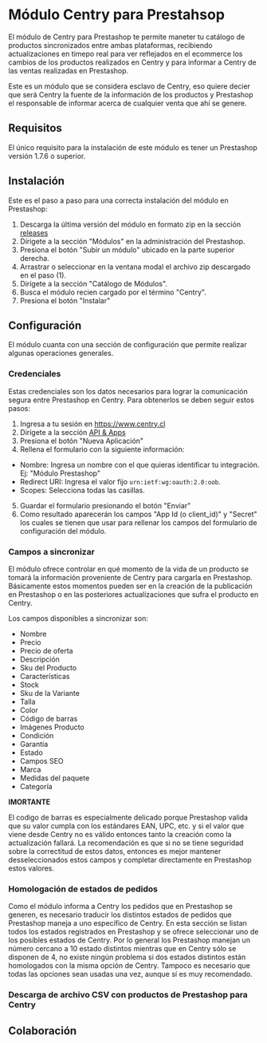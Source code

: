 # Módulo Centry para Prestahsop

El módulo de Centry para Prestashop te permite maneter tu catálogo de productos sincronizados entre ambas plataformas, recibiendo actualizaciones en timepo real para ver reflejados  en el ecommerce los cambios de los productos realizados en Centry y para informar a Centry de las ventas realizadas en Prestashop.

Este es un módulo que se considera esclavo de Centry, eso quiere decier que será Centry la fuente de la información de los productos y Prestashop el responsable de informar acerca de cualquier venta que ahí se genere.

## Requisitos


El único requisito para la instalación de este módulo es tener un Prestashop versión 1.7.6 o superior.


## Instalación

Este es el paso a paso para una correcta instalación del módulo en Prestashop:

1. Descarga la última versión del módulo en formato zip en la sección [releases](https://github.com/CentryCL/centry_ps_esclavo/releases/latest)
2. Dírigete a la sección "Módulos" en la administración del Prestashop.
3. Presiona el botón "Subir un módulo" ubicado en la parte superior derecha.
4. Arrastrar o seleccionar en la ventana modal el archivo zip descargado en el paso (1).
5. Dirígete a la sección "Catálogo de Módulos".
6. Busca el módulo recien cargado por el término "Centry".
7. Presiona el botón "Instalar"

## Configuración

El módulo cuanta con una sección de configuración que permite realizar algunas operaciones generales.

### Credenciales

Estas credenciales son los datos necesarios para lograr la comunicación segura entre Prestashop en Centry. Para obtenerlos se deben seguir estos pasos:

1. Ingresa a tu sesión en https://www.centry.cl
2. Dirígete a la sección [API & Apps](https://centry.cl/oauth/applications)
3. Presiona el botón "Nueva Aplicación"
4. Rellena el formulario con la siguiente información:
  * Nombre: Ingresa un nombre con el que quieras identificar tu integración. Ej: "Módulo Prestashop"
  * Redirect URI: Ingresa el valor fijo `urn:ietf:wg:oauth:2.0:oob`.
  * Scopes: Selecciona todas las casillas.
5. Guardar el formulario presionando el botón "Enviar"
6. Como resultado aparecerán los campos "App Id (o client_id)"  y "Secret" los cuales se tienen que usar para rellenar los campos del formulario de configuración del módulo.

### Campos a sincronizar

El módulo ofrece controlar en qué momento de la vida de un producto se tomará la información proveniente de Centry para cargarla en Prestashop. Básicamente estos momentos pueden ser en la creación de la publicación en Prestashop o en las posteriores actualizaciones que sufra el producto en Centry.

Los campos disponibles a sincronizar son:

* Nombre
* Precio
* Precio de oferta
* Descripción
* Sku del Producto
* Características
* Stock
* Sku de la Variante
* Talla
* Color
* Código de barras
* Imágenes Producto
* Condición
* Garantía
* Estado
* Campos SEO
* Marca
* Medidas del paquete
* Categoría

**IMORTANTE**

El codigo de barras es especialmente delicado porque Prestashop valida que su valor cumpla con los estándares EAN, UPC, etc. y si el valor que viene desde Centry no es válido entonces tanto la creación como la actualización fallará. La recomendación es que si no se tiene seguridad sobre la correctitud de estos datos, entonces es mejor mantener desseleccionados estos campos y completar directamente en Prestashop estos valores.

### Homologación de estados de pedidos

Como el módulo informa a Centry los pedidos que en Prestashop se generen, es necesario traducir los distintos estados de pedidos que Prestashop maneja a uno específico de Centry. En esta sección se listan todos los estados registrados en Prestashop y se ofrece seleccionar uno de los posibles estados de Centry. Por lo general los Prestashop manejan un número cercano a 10 estado distintos mientras que en Centry sólo se disponen de 4, no existe ningún problema si dos estados distintos están homologados con la misma opción de Centry. Tampoco es necesario que todas las opciones sean usadas una vez, aunque sí es muy recomendado.

### Descarga de archivo CSV con productos de Prestashop para Centry

## Colaboración
